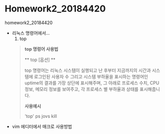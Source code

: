# Homework2_20184420
homework2_20184420

+ 리눅스 명령어에서...
  1) top
  > **top 명렁어 사용법**
  > 
  > ** top [옵션] **
  > 
  > top 명령어는 리눅스 시스템이 실행되고 난 후부터 지금까지의 시간과 시스템에 로그인된 사용자 수 그리고 시스템 부하율을 표시하는 명령어인 uptime의 결과를 가장 상단에 표시해주며, 그 아래로 프로세스 수치, CPU 정보, 메모리 정보를 보여주고, 각 프로세스 별 부하율과 상태를 표시해줍니다. 
  > 
  >**사용예시**
  >
  >'top'
  ps
  jovs
  kill
+ vim 에디터에서 매크로 사용방법
